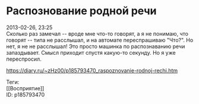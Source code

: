 Распознование родной речи
==========================

   
 2013-02-26, 23:25   
  Сколько раз замечал -- вроде мне что-то говорят, а я не понимаю, что говорят -- типа не расслышал, и на автомате переспрашиваю "Что?". Но нет, я не не расслышал! Это просто машинка по распознаванию речи запаздывает. Смысл приходит спустя какую-то секунду. Но я уже переспросил.   
    
 <https://diary.ru/~zHz00/p185793470_raspoznovanie-rodnoj-rechi.htm>   
   
 Теги:   
 [[Восприятие]]   
 ID: p185793470